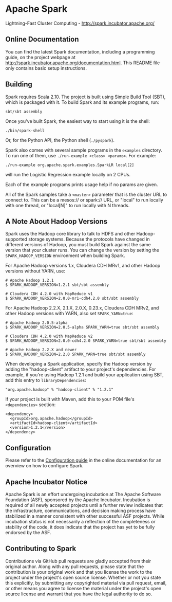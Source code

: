 # Apache Spark

Lightning-Fast Cluster Computing - <http://spark.incubator.apache.org/>


## Online Documentation

You can find the latest Spark documentation, including a programming
guide, on the project webpage at <http://spark.incubator.apache.org/documentation.html>.
This README file only contains basic setup instructions.


## Building

Spark requires Scala 2.10. The project is built using Simple Build Tool (SBT),
which is packaged with it. To build Spark and its example programs, run:

    sbt/sbt assembly

Once you've built Spark, the easiest way to start using it is the shell:

    ./bin/spark-shell

Or, for the Python API, the Python shell (`./pyspark`).

Spark also comes with several sample programs in the `examples` directory.
To run one of them, use `./run-example <class> <params>`. For example:

    ./run-example org.apache.spark.examples.SparkLR local[2]

will run the Logistic Regression example locally on 2 CPUs.

Each of the example programs prints usage help if no params are given.

All of the Spark samples take a `<master>` parameter that is the cluster URL
to connect to. This can be a mesos:// or spark:// URL, or "local" to run
locally with one thread, or "local[N]" to run locally with N threads.


## A Note About Hadoop Versions

Spark uses the Hadoop core library to talk to HDFS and other Hadoop-supported
storage systems. Because the protocols have changed in different versions of
Hadoop, you must build Spark against the same version that your cluster runs.
You can change the version by setting the `SPARK_HADOOP_VERSION` environment
when building Spark.

For Apache Hadoop versions 1.x, Cloudera CDH MRv1, and other Hadoop
versions without YARN, use:

    # Apache Hadoop 1.2.1
    $ SPARK_HADOOP_VERSION=1.2.1 sbt/sbt assembly

    # Cloudera CDH 4.2.0 with MapReduce v1
    $ SPARK_HADOOP_VERSION=2.0.0-mr1-cdh4.2.0 sbt/sbt assembly

For Apache Hadoop 2.2.X, 2.1.X, 2.0.X, 0.23.x, Cloudera CDH MRv2, and other Hadoop versions
with YARN, also set `SPARK_YARN=true`:

    # Apache Hadoop 2.0.5-alpha
    $ SPARK_HADOOP_VERSION=2.0.5-alpha SPARK_YARN=true sbt/sbt assembly

    # Cloudera CDH 4.2.0 with MapReduce v2
    $ SPARK_HADOOP_VERSION=2.0.0-cdh4.2.0 SPARK_YARN=true sbt/sbt assembly

    # Apache Hadoop 2.2.X and newer
    $ SPARK_HADOOP_VERSION=2.2.0 SPARK_YARN=true sbt/sbt assembly

When developing a Spark application, specify the Hadoop version by adding the
"hadoop-client" artifact to your project's dependencies. For example, if you're
using Hadoop 1.2.1 and build your application using SBT, add this entry to
`libraryDependencies`:

    "org.apache.hadoop" % "hadoop-client" % "1.2.1"

If your project is built with Maven, add this to your POM file's `<dependencies>` section:

    <dependency>
      <groupId>org.apache.hadoop</groupId>
      <artifactId>hadoop-client</artifactId>
      <version>1.2.1</version>
    </dependency>


## Configuration

Please refer to the [Configuration guide](http://spark.incubator.apache.org/docs/latest/configuration.html)
in the online documentation for an overview on how to configure Spark.


## Apache Incubator Notice

Apache Spark is an effort undergoing incubation at The Apache Software
Foundation (ASF), sponsored by the Apache Incubator. Incubation is required of
all newly accepted projects until a further review indicates that the
infrastructure, communications, and decision making process have stabilized in
a manner consistent with other successful ASF projects. While incubation status
is not necessarily a reflection of the completeness or stability of the code,
it does indicate that the project has yet to be fully endorsed by the ASF.


## Contributing to Spark

Contributions via GitHub pull requests are gladly accepted from their original
author. Along with any pull requests, please state that the contribution is
your original work and that you license the work to the project under the
project's open source license. Whether or not you state this explicitly, by
submitting any copyrighted material via pull request, email, or other means
you agree to license the material under the project's open source license and
warrant that you have the legal authority to do so.

